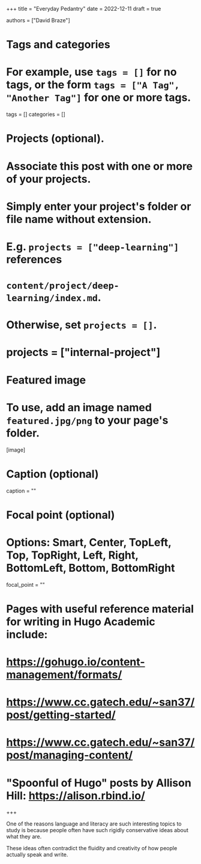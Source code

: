 +++
title = "Everyday Pedantry"
date = 2022-12-11
draft = true

authors = ["David Braze"]

# Tags and categories
# For example, use `tags = []` for no tags, or the form `tags = ["A Tag", "Another Tag"]` for one or more tags.
tags = []
categories = []

# Projects (optional).
#   Associate this post with one or more of your projects.
#   Simply enter your project's folder or file name without extension.
#   E.g. `projects = ["deep-learning"]` references
#   `content/project/deep-learning/index.md`.
#   Otherwise, set `projects = []`.
# projects = ["internal-project"]

# Featured image
# To use, add an image named `featured.jpg/png` to your page's folder.
[image]
  # Caption (optional)
  caption = ""

  # Focal point (optional)
  # Options: Smart, Center, TopLeft, Top, TopRight, Left, Right, BottomLeft, Bottom, BottomRight
  focal_point = ""

# Pages with useful reference material for writing in Hugo Academic include: 
# https://gohugo.io/content-management/formats/
# https://www.cc.gatech.edu/~san37/post/getting-started/
# https://www.cc.gatech.edu/~san37/post/managing-content/
# "Spoonful of Hugo" posts by Allison Hill: https://alison.rbind.io/

+++

One of the reasons language and literacy are such interesting topics  to study is because people often have such rigidly conservative ideas about what they are. 

These ideas often contradict the fluidity and creativity of how people actually speak and write.
